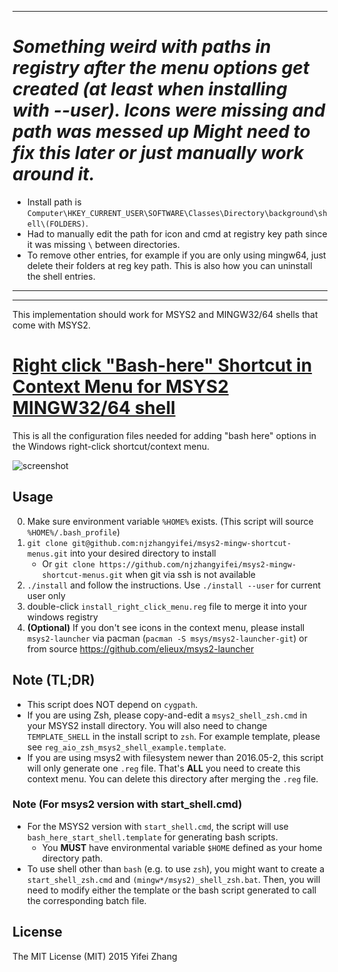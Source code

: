 ----
# *Something weird with paths in registry after the menu options get created (at least when installing with --user). Icons were missing and path was messed up Might need to fix this later or just manually work around it.*
- Install path is `Computer\HKEY_CURRENT_USER\SOFTWARE\Classes\Directory\background\shell\(FOLDERS)`.
- Had to manually edit the path for icon and cmd at registry key path since it was missing `\` between directories.
- To remove other entries, for example if you are only using mingw64, just delete their folders at reg key path. This is also how you can uninstall the shell entries.
----
----

This implementation should work for MSYS2 and MINGW32/64 shells that come with MSYS2.

# <ins>Right click "Bash-here" Shortcut in Context Menu for MSYS2 MINGW32/64 shell
This is all the configuration files needed for adding "bash here" options in 
the Windows right-click shortcut/context menu.</ins>

![screenshot](https://cloud.githubusercontent.com/assets/2238599/15538737/d9d1e3a2-2232-11e6-9426-42c62c69925c.png)


## Usage
0. Make sure environment variable `%HOME%` exists. 
   (This script will source `%HOME%/.bash_profile`)
1. `git clone git@github.com:njzhangyifei/msys2-mingw-shortcut-menus.git` into
   your desired directory to install
   - Or `git clone https://github.com/njzhangyifei/msys2-mingw-shortcut-menus.git`
   when git via ssh is not available
2. `./install` and follow the instructions. Use `./install --user` for current user only
3. double-click `install_right_click_menu.reg` file to merge it into your
   windows registry
4. **(Optional)** If you don't see icons in the context menu, please install `msys2-launcher`
   via pacman (`pacman -S msys/msys2-launcher-git`) or from source https://github.com/elieux/msys2-launcher


## Note (TL;DR)
- This script does NOT depend on `cygpath`.
- If you are using Zsh, please copy-and-edit a `msys2_shell_zsh.cmd` in your
   MSYS2 install directory. You will also need to change `TEMPLATE_SHELL` in the
   install script to `zsh`. For example template, please see 
   `reg_aio_zsh_msys2_shell_example.template`.
- If you are using msys2 with filesystem newer than 2016.05-2, this script will
   only generate one `.reg` file. That's **ALL** you need to create this context
   menu. You can delete this directory after merging the `.reg` file.

### Note (For msys2 version with start_shell.cmd)
- For the MSYS2 version with `start_shell.cmd`, the script will 
  use `bash_here_start_shell.template` for generating bash scripts.
  - You **MUST** have environmental variable `$HOME` defined as 
    your home directory path.
- To use shell other than `bash` (e.g. to use `zsh`), you might want to create a 
  `start_shell_zsh.cmd` and `(mingw*/msys2)_shell_zsh.bat`. Then, you will need
  to modify either the template or the bash script generated to call the
  corresponding batch file.

## License
The MIT License (MIT) 2015 Yifei Zhang
